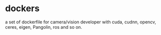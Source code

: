 # dockers
a set of dockerfile for camera/vision developer with cuda, cudnn, opencv, ceres, eigen, Pangolin, ros and so on.
